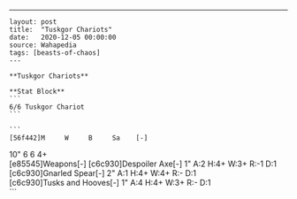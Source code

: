 ---
    layout: post
    title:  "Tuskgor Chariots"
    date:   2020-12-05 00:00:00
    source: Wahapedia
    tags: [beasts-of-chaos]
    ---
    
    **Tuskgor Chariots**
    
    **Stat Block**
    ```
    6/6 Tuskgor Chariot
    ```
    
    ```
    [56f442]M     W     B     Sa    [-]
10"   6     6     4+    
[e85545]Weapons[-]
[c6c930]Despoiler Axe[-]
1"     A:2    H:4+   W:3+   R:-1   D:1   
[c6c930]Gnarled Spear[-]
2"     A:1    H:4+   W:4+   R:-    D:1   
[c6c930]Tusks and Hooves[-]
1"     A:4    H:4+   W:3+   R:-    D:1   
    ```
    
    
    